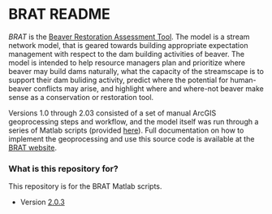 # BRAT README #

*BRAT* is the [Beaver Restoration Assessment Tool](http://brat.joewheaton.org). The model is a stream network model, that is geared towards building appropriate expectation management with respect to the dam building activities of beaver. The model is intended to help resource managers plan and prioritize where beaver may build dams naturally, what the capacity of the streamscape is to support their dam buliding activity, predict where the potential for human-beaver conflicts may arise, and highlight where and where-not beaver make sense as a conservation or restoration tool. 

Versions 1.0 through 2.03 consisted of a set of manual ArcGIS geoprocessing steps and workflow, and the model itself was run through a series of Matlab scripts (provided [here](https://github.com/Riverscapes/matBRAT/releases/tag/v2.03)). Full documentation on how to implement the geoprocessing and use this source code is available at the [BRAT website](https://sites.google.com/a/joewheaton.org/brat/home/documentation/manual-implementation/beaver-dam-capacity-model).

### What is this repository for? ###
This repository is for the BRAT Matlab scripts.

* Version
[2.0.3](https://github.com/Riverscapes/matBRAT/releases/tag/v2.03)


